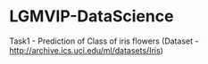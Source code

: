 # LGMVIP-DataScience

Task1 - Prediction of Class of iris flowers (Dataset - http://archive.ics.uci.edu/ml/datasets/Iris)
